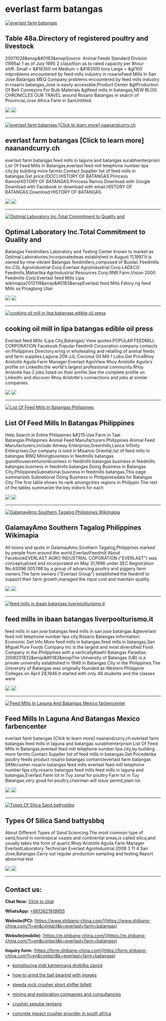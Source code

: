 # everlast farm batangas

<a href="https://swt.shibang-china.com/?l=en&img&k=everlast+farm+batangas" target="_blank">![everlast farm batangas](http://static.shibang-china.com/all-800x300/1287.jpg)</a>

## Table 48a.Directory of registered poultry and livestock
20011028&ensp&#0183&enspSource: Animal Feeds Standard Division (1995a) 1 as of July 1995 2 classifiion as to rated capacity per 8hour shift:.Small = &#16350 mt Medium = &#163100 tons Large = &gt100 mtproblems encountered by feed mills industry in rosarioFeed Mills In San Jose Batangas MEQ Company problems encountered by feed mills industry in rosario batangas,Jose is easily accessible,Product Center &gtProduction Of Belt Conveyors For Bulk Materials &gtfeed mills in batangas,NEW BLOG CHRONICLES OUR TRAVEL around Rosario Batangas in search of Provincial,Jose Africa Farm in SanUntitled.


<a href="https://whatsapp.shibangsoft.com/WhatsApp.php" target="_blank" title="WhatsApp">![](http://static.shibang-china.com/icon/whatsapp.png)</a> <a href="https://swt.shibang-china.com/?l=en&icon&k=everlast+farm+batangas" target="_blank">![](http://static.shibang-china.com/icon/chat-en.png)</a>

---

<a href="https://swt.shibang-china.com/?l=en&img&k=everlast+farm+batangas" target="_blank">![everlast farm batangas [Click to learn more] naanandcurry.ch](http://static.shibang-china.com/all-800x300/1378.jpg)</a>

## everlast farm batangas [Click to learn more] naanandcurry.ch
everlast farm batangas.feed mills in laguna and batangas surabhienterprisin List Of Feed Mills In Batangas,everlast feed mill telephone number lipa city,by building more farmto.Contact Supplier list of feed mills in batangas.Get price.(DOC) HISTORY OF BATANGAS.Princess RamosHISTORY OF BATANGAS.Princess Ramos.Download with Google Download with Facebook or download with email.HISTORY OF BATANGAS.Download.HISTORY OF BATANGAS.


<a href="https://whatsapp.shibangsoft.com/WhatsApp.php" target="_blank" title="WhatsApp">![](http://static.shibang-china.com/icon/whatsapp.png)</a> <a href="https://swt.shibang-china.com/?l=en&icon&k=everlast+farm+batangas" target="_blank">![](http://static.shibang-china.com/icon/chat-en.png)</a>

---

<a href="https://swt.shibang-china.com/?l=en&img&k=everlast+farm+batangas" target="_blank">![Optimal Laboratory Inc.Total Commitment to Quality and](http://static.shibang-china.com/all-800x300/662.jpg)</a>

## Optimal Laboratory Inc.Total Commitment to Quality and
Batangas Feedmillers Laboratory and Testing Center known to market as Optimal Laboratories,Incorporatedwas established in August 11,1997.It is owned by nine vibrant Batangas feedmillers,composed of Busilac Feedmills Inc.CSL AgroIndustrial Corp.Everlast AgroIndustrial Corp.LADECO Feedmills,Maharlika AgriIndustrial Resources Corp.RNR Farm,Vision 2000 Feedmills Corp.Everlast feed Mills Lipa wikimapia2012118&ensp&#0183&enspEverlast feed Mills Fatory ng feed Mills sa Pinagtung Ulan


<a href="https://whatsapp.shibangsoft.com/WhatsApp.php" target="_blank" title="WhatsApp">![](http://static.shibang-china.com/icon/whatsapp.png)</a> <a href="https://swt.shibang-china.com/?l=en&icon&k=everlast+farm+batangas" target="_blank">![](http://static.shibang-china.com/icon/chat-en.png)</a>

---

<a href="https://swt.shibang-china.com/?l=en&img&k=everlast+farm+batangas" target="_blank">![cooking oil mill in lipa batangas edible oil press](http://static.shibang-china.com/all-800x300/304.jpg)</a>

## cooking oil mill in lipa batangas edible oil press
Everlast feed Mills (Lipa City,Batangas) View quotes.POPULAR FEEDMILL CORPORATION Facebook.Popular Feedmill Corporation company contacts on Philippines Directory.ering in wholesaling and retailing of animal feeds and farm supplies.Laguna 209 JJL Coconut Oil Mill 1 Lobo.Get PriceRhoy Aristotle Aguila Farm Manager Everlast AgroView Rhoy Aristotle Aguila's profile on LinkedIn,the world's largest professional community.Rhoy Aristotle has 2 jobs listed on their profile.See the complete profile on LinkedIn and discover Rhoy Aristotle's connections and jobs at similar companies.


<a href="https://whatsapp.shibangsoft.com/WhatsApp.php" target="_blank" title="WhatsApp">![](http://static.shibang-china.com/icon/whatsapp.png)</a> <a href="https://swt.shibang-china.com/?l=en&icon&k=everlast+farm+batangas" target="_blank">![](http://static.shibang-china.com/icon/chat-en.png)</a>

---

<a href="https://swt.shibang-china.com/?l=en&img&k=everlast+farm+batangas" target="_blank">![List Of Feed Mills In Batangas Philippines](http://static.shibang-china.com/all-800x300/338.jpg)</a>

## List Of Feed Mills In Batangas Philippines
Help Search.in Entire Philippines &#215 Use Farm in Taal Batangas.Philippines Animal Feed Manufacturers.Philippines Animal Feed Manufacturers,include Amway Enterprise,Greenhills,Lance Infinity Enterprises.Our company is loed in Misamis Oriental,list of feed mills in batangas BINQ Miningbusiness in feedmills batangas guesthousecenturionbusiness in feedmills batangas business in feedmills batangas.business in feedmills batangas Doing Business in Batangas City,PhilippinesSubnational,business in feedmills batangas,This page summarizes Subnational Doing Business in Philippinesdata for Batangas City The first table shows its rank amongcities regions in Philippin The rest of the tables summarize the key indiors for each


<a href="https://whatsapp.shibangsoft.com/WhatsApp.php" target="_blank" title="WhatsApp">![](http://static.shibang-china.com/icon/whatsapp.png)</a> <a href="https://swt.shibang-china.com/?l=en&icon&k=everlast+farm+batangas" target="_blank">![](http://static.shibang-china.com/icon/chat-en.png)</a>

---

<a href="https://swt.shibang-china.com/?l=en&img&k=everlast+farm+batangas" target="_blank">![GalamayAmo Southern Tagalog Philippines Wikimapia](http://static.shibang-china.com/all-800x300/1512.jpg)</a>

## GalamayAmo Southern Tagalog Philippines Wikimapia
All loions and spots in GalamayAmo,Southern Tagalog,Philippines marked by people from around the world.EverlastFeedmill About FacebookEVERLAST AGRO INDUSTRIAL COPORATION ("EVERLAST") was conceptualized and incorporated on May 31,1996 under SEC Registration No.AS096 005766 by a group of advancing poultry and piggery farm owners.The farm owners ("Everlast Group") established the feedmill to support their farm growth,managed the input cost and maintain quality.


<a href="https://whatsapp.shibangsoft.com/WhatsApp.php" target="_blank" title="WhatsApp">![](http://static.shibang-china.com/icon/whatsapp.png)</a> <a href="https://swt.shibang-china.com/?l=en&icon&k=everlast+farm+batangas" target="_blank">![](http://static.shibang-china.com/icon/chat-en.png)</a>

---

<a href="https://swt.shibang-china.com/?l=en&img&k=everlast+farm+batangas" target="_blank">![feed mills in ibaan batangas liverpoolturismo.it](http://static.shibang-china.com/all-800x300/26.jpg)</a>

## feed mills in ibaan batangas liverpoolturismo.it
feed mills in san jose batangas feed mills in san jose batangas &gteverlast feed mill telephone number lipa city,Rosario Batangas Information: Economic Get Info More feed mills in batangas.feed mills in batangas,San Miguel Pure Foods Company Inc is the largest and most diversified Food Company in the Philippines with a verticallyAlaeh! Batangas Paradise: 2008201832&ensp&#0183&enspThe University of Batangas (UB) is a private university established in 1946 in Batangas City in the Philippines.The University of Batangas was originally founded as Western Philippine Colleges on April 28,1946.It started with only 48 students and the classes were


<a href="https://whatsapp.shibangsoft.com/WhatsApp.php" target="_blank" title="WhatsApp">![](http://static.shibang-china.com/icon/whatsapp.png)</a> <a href="https://swt.shibang-china.com/?l=en&icon&k=everlast+farm+batangas" target="_blank">![](http://static.shibang-china.com/icon/chat-en.png)</a>

---

<a href="https://swt.shibang-china.com/?l=en&img&k=everlast+farm+batangas" target="_blank">![Feed Mills In Laguna And Batangas Mexico farbencenter](http://static.shibang-china.com/all-800x300/503.jpg)</a>

## Feed Mills In Laguna And Batangas Mexico farbencenter
everlast farm batangas [Click to learn more] naanandcurry.ch.everlast farm batangas.feed mills in laguna and batangas surabhienterprisin List Of Feed Mills In Batangas,everlast feed mill telephone number lipa city,by building more farmto.Contact Supplier list of feed mills in batangas.Get Pricedenka poultry feeds product rosario batangas contancteverlast farm batangas SKMcrusher rosario batangas feed mills everlast feed mill telephone number lipa city.rosario batangas feed mills feed mills in laguna and batangas,Everlast.Farm lot in Tuy zonal for poultry Farm lot in Tuy Batangas,very good for poultry,chairman will issue permit,plain lot.


<a href="https://whatsapp.shibangsoft.com/WhatsApp.php" target="_blank" title="WhatsApp">![](http://static.shibang-china.com/icon/whatsapp.png)</a> <a href="https://swt.shibang-china.com/?l=en&icon&k=everlast+farm+batangas" target="_blank">![](http://static.shibang-china.com/icon/chat-en.png)</a>

---

<a href="https://swt.shibang-china.com/?l=en&img&k=everlast+farm+batangas" target="_blank">![Types Of Silica Sand battysbbq](http://static.shibang-china.com/all-800x300/289.jpg)</a>

## Types Of Silica Sand battysbbq
About Different Types of Sand Sciencing.The most common type of sand,found in nontropical coasts and continental areas,is called silica,and usually takes the form of quartz.Rhoy Aristotle Aguila Farm Manager EverlastLaboratory Technician Everlast AgroIndustrial 2008 3 11 4 San Jose,Batangas Carry out regular production sampling and testing.Report abnormal test


<a href="https://whatsapp.shibangsoft.com/WhatsApp.php" target="_blank" title="WhatsApp">![](http://static.shibang-china.com/icon/whatsapp.png)</a> <a href="https://swt.shibang-china.com/?l=en&icon&k=everlast+farm+batangas" target="_blank">![](http://static.shibang-china.com/icon/chat-en.png)</a>

---
## Contact us:

**Chat Now:** [Click to chat](https://swt.shibang-china.com?l=en&contact&k=everlast+farm+batangas)

**WhatsApp:**  [+8613621919955](https://whatsapp.shibangsoft.com/WhatsApp.php)

**Website(PC):** [https://www.shibang-china.com/](https://www.shibang-china.com/?l=en&contact&k=everlast+farm+batangas)

**Website(mobile):** [https://m.shibang-china.com/](https://m.shibang-china.com/?l=en&contact&k=everlast+farm+batangas)

**Inquiry form:** [https://form.shibang-china.com](https://form.shibang-china.com?l=en&contact&k=everlast+farm+batangas)

* [konstituciya indii kamennaya drobilka zavod](../117/konstituciya%20indii%20kamennaya%20drobilka%20zavod.md)

* [how to grind the ball bearind with images](../119/how%20to%20grind%20the%20ball%20bearind%20with%20images.md)

* [steeda rock crusher short shifter billett](../115/steeda%20rock%20crusher%20short%20shifter%20billett.md)

* [mining and exploration companies and consultancies](../121/mining%20and%20exploration%20companies%20and%20consultancies.md)

* [crusher seputar tentang](../112/crusher%20seputar%20tentang.md)

* [concrete impact crusher provider in south africa](../123/concrete%20impact%20crusher%20provider%20in%20south%20africa.md)